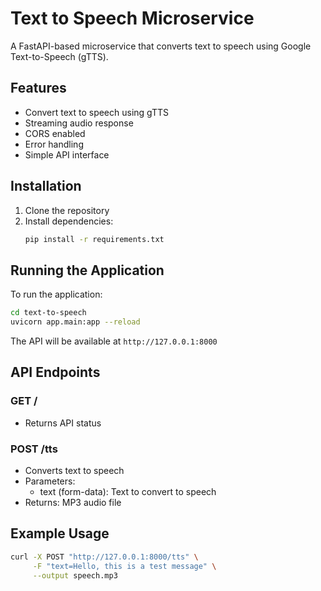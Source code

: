 # Text to Speech Microservice

A FastAPI-based microservice that converts text to speech using Google Text-to-Speech (gTTS).

## Features

- Convert text to speech using gTTS
- Streaming audio response
- CORS enabled
- Error handling
- Simple API interface

## Installation

1. Clone the repository
2. Install dependencies:
   ```bash
   pip install -r requirements.txt
   ```

## Running the Application

To run the application:

```bash
cd text-to-speech
uvicorn app.main:app --reload
```

The API will be available at `http://127.0.0.1:8000`

## API Endpoints

### GET /
- Returns API status

### POST /tts
- Converts text to speech
- Parameters:
  - text (form-data): Text to convert to speech
- Returns: MP3 audio file

## Example Usage

```bash
curl -X POST "http://127.0.0.1:8000/tts" \
     -F "text=Hello, this is a test message" \
     --output speech.mp3
```
